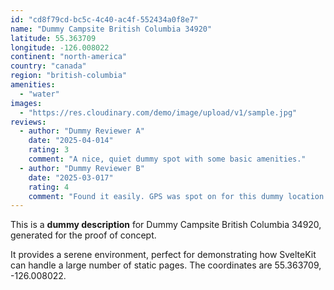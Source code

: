```yaml
---
id: "cd8f79cd-bc5c-4c40-ac4f-552434a0f8e7"
name: "Dummy Campsite British Columbia 34920"
latitude: 55.363709
longitude: -126.008022
continent: "north-america"
country: "canada"
region: "british-columbia"
amenities:
  - "water"
images:
  - "https://res.cloudinary.com/demo/image/upload/v1/sample.jpg"
reviews:
  - author: "Dummy Reviewer A"
    date: "2025-04-014"
    rating: 3
    comment: "A nice, quiet dummy spot with some basic amenities."
  - author: "Dummy Reviewer B"
    date: "2025-03-017"
    rating: 4
    comment: "Found it easily. GPS was spot on for this dummy location."
---
```


This is a **dummy description** for Dummy Campsite British Columbia 34920, generated for the proof of concept.

It provides a serene environment, perfect for demonstrating how SvelteKit can handle a large number of static pages. The coordinates are 55.363709, -126.008022.
